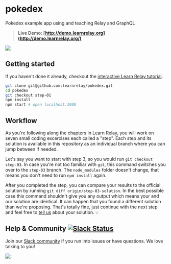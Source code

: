 # pokedex

Pokedex example app using and teaching Relay and GraphQL

> **Live Demo: [http://demo.learnrelay.org](http://demo.learnrelay.org/)**

![](https://i.gyazo.com/adcc4675cd466195adf727ba8a32b544.gif)

## Getting started

If you haven't done it already, checkout the [interactive Learn Relay tutorial](https://www.learnrelay.org/).

```sh
git clone git@github.com:learnrelay/pokedex.git
cd pokedex
git checkout step-01
npm install
npm start # open localhost:3000
```

## Workflow

As you're following along the chapters in Learn Relay, you will work on seven small coding excercises each called a "step". Each step and its solution is available in this repository as an individual branch where you can jump between if needed.

Let's say you want to start with step 3, so you would run `git checkout step-03`. In case you're not too familiar with `git`, this command switches you over to the `step-03` branch. The `node_modules` folder doesn't change, that means you don't need to run `npm install` again.

After you completed the step, you can compare your results to the official solution by running `git diff origin/step-03-solution`. In the best possible case this command shouldn't give you any output which means your and our solution are identical. It can happen that you found a different solution than we're proposing. That's totally fine, just continue with the next step and feel free to [tell us](http://slack.graph.cool/) about your solution. 💡

## Help & Community [![Slack Status](https://slack.graph.cool/badge.svg)](https://slack.graph.cool)

Join our [Slack community](http://slack.graph.cool/) if you run into issues or have questions. We love talking to you!

![](http://i.imgur.com/5RHR6Ku.png)
